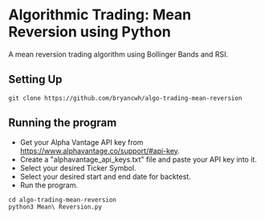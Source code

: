# Algorithmic Trading: Mean Reversion using Python

A mean reversion trading algorithm using Bollinger Bands and RSI.

## Setting Up
```
git clone https://github.com/bryancwh/algo-trading-mean-reversion
```

## Running the program
* Get your Alpha Vantage API key from https://www.alphavantage.co/support/#api-key.
* Create a "alphavantage_api_keys.txt" file and paste your API key into it.
* Select your desired Ticker Symbol.
* Select your desired start and end date for backtest.
* Run the program.

```
cd algo-trading-mean-reversion
python3 Mean\ Reversion.py 
```
